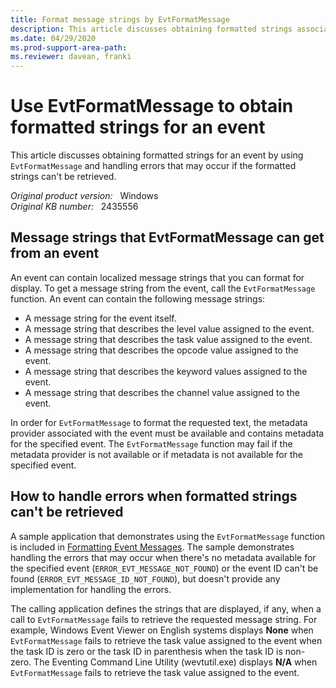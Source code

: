 ```yaml
---
title: Format message strings by EvtFormatMessage
description: This article discusses obtaining formatted strings associated with an event using EvtFormatMessage and handling errors that may occur if the formatted strings can't be retrieved.
ms.date: 04/29/2020
ms.prod-support-area-path:
ms.reviewer: davean, franki
---
```

# Use EvtFormatMessage to obtain formatted strings for an event

This article discusses obtaining formatted strings for an event by using `EvtFormatMessage` and handling errors that may occur if the formatted strings can't be retrieved.

_Original product version:_ &nbsp; Windows  
_Original KB number:_ &nbsp; 2435556

## Message strings that EvtFormatMessage can get from an event

An event can contain localized message strings that you can format for display. To get a message string from the event, call the `EvtFormatMessage` function. An event can contain the following message strings:

- A message string for the event itself.
- A message string that describes the level value assigned to the event.
- A message string that describes the task value assigned to the event.
- A message string that describes the opcode value assigned to the event.
- A message string that describes the keyword values assigned to the event.
- A message string that describes the channel value assigned to the event.

In order for `EvtFormatMessage` to format the requested text, the metadata provider associated with the event must be available and contains metadata for the specified event. The `EvtFormatMessage` function may fail if the metadata provider is not available or if metadata is not available for the specified event.

## How to handle errors when formatted strings can't be retrieved

A sample application that demonstrates using the `EvtFormatMessage` function is included in [Formatting Event Messages](/windows/win32/wes/formatting-event-messages). The sample demonstrates handling the errors that may occur when there's no metadata available for the specified event (`ERROR_EVT_MESSAGE_NOT_FOUND`) or the event ID can't be found (`ERROR_EVT_MESSAGE_ID_NOT_FOUND`), but doesn't provide any implementation for handling the errors.

The calling application defines the strings that are displayed, if any, when a call to `EvtFormatMessage` fails to retrieve the requested message string. For example, Windows Event Viewer on English systems displays **None** when `EvtFormatMessage` fails to retrieve the task value assigned to the event when the task ID is zero or the task ID in parenthesis when the task ID is non-zero. The Eventing Command Line Utility (wevtutil.exe) displays **N/A** when `EvtFormatMessage` fails to retrieve the task value assigned to the event.
